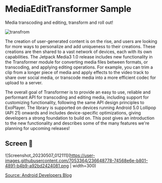 # MediaEditTransformer Sample 
Media transcoding and editing, transform and roll out!


![transfrom](https://user-images.githubusercontent.com/7053364/236648436-4800a6f3-1c2e-471c-929d-2bbb9c85bacf.png)

The creation of user-generated content is on the rise, and users are looking for more ways to personalize and add uniqueness to their creations. These creations are then shared to a vast network of devices, each with its own capabilities. The Jetpack Media3 1.0 release includes new functionality in the Transformer module for converting media files between formats, or transcoding, and applying editing operations. For example, you can trim a clip from a longer piece of media and apply effects to the video track to share over social media, or transcode media into a more efficient codec for upload to a server.

The overall goal of Transformer is to provide an easy to use, reliable and performant API for transcoding and editing media, including support for customizing functionality, following the same API design principles to ExoPlayer. The library is supported on devices running Android 5.0 Lollipop (API 21) onwards and includes device-specific optimizations, giving developers a strong foundation to build on. This post gives an introduction to the new functionality and describes some of the many features we're planning for upcoming releases!




## Screen 📱
![Screenshot_20230507_012111](https://user-images.githubusercontent.com/7053364/236648778-74568e6e-b801-4891-b4b9-a92bd2424081.png | width=300)



<a href="https://android-developers.googleblog.com/2023/05/media-transcoding-and-editing-transform-and-roll-out.html" target="_blank">Source: Android Developers Blog</a>
